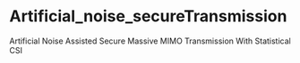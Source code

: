 # Artificial_noise_secureTransmission
Artificial Noise Assisted Secure Massive MIMO Transmission With Statistical CSI
